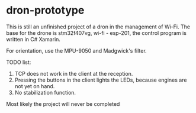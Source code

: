 # dron-prototype
This is still an unfinished project of a dron in the management of Wi-Fi. The base for the drone is stm32f407vg, wi-fi - esp-201, the control program is written in C# Xamarin.

For orientation, use the MPU-9050 and Madgwick's filter.

TODO list:
1. TCP does not work in the client at the reception.
2. Pressing the buttons in the client lights the LEDs, because engines are not yet on hand.
3. No stabilization function.

Most likely the project will never be completed
